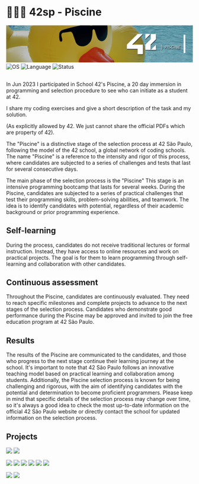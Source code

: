 # 🏊🏽‍♂️ 42sp - Piscine

<picture>
	<img alt="piscine" src="img/42_piscine.png">
</picture>
<picture >
	<img alt="OS" src="https://img.shields.io/badge/Linux-OS?&label=OS&labelColor=gray&color=dodgerblue">
</picture>
<picture >
	<img alt="Language" src="https://img.shields.io/badge/Shell_|_C-Language?&label=Language&labelColor=gray&color=dodgerblue">
</picture>
<picture >
	<img alt="Status" src="https://img.shields.io/badge/Completed-Status?&label=Status&labelColor=gray&color=green">
</picture>

##

In Jun 2023 I participated in School 42's Piscine, a 20 day immersion in programming and selection procedure to see who can initiate as a student at 42.

I share my coding exercises and give a short description of the task and my solution.

(As explicitly allowed by 42. We just cannot share the official PDFs which are property of 42).

The "Piscine" is a distinctive stage of the selection process at 42 São Paulo, following the model of the 42 school, a global network of coding schools. The name "Piscine" is a reference to the intensity and rigor of this process, where candidates are subjected to a series of challenges and tests that last for several consecutive days.

The main phase of the selection process is the "Piscine" This stage is an intensive programming bootcamp that lasts for several weeks. During the Piscine, candidates are subjected to a series of practical challenges that test their programming skills, problem-solving abilities, and teamwork. The idea is to identify candidates with potential, regardless of their academic background or prior programming experience.

## Self-learning

During the process, candidates do not receive traditional lectures or formal instruction. Instead, they have access to online resources and work on practical projects. The goal is for them to learn programming through self-learning and collaboration with other candidates.

## Continuous assessment

Throughout the Piscine, candidates are continuously evaluated. They need to reach specific milestones and complete projects to advance to the next stages of the selection process. Candidates who demonstrate good performance during the Piscine may be approved and invited to join the free education program at 42 São Paulo.

## Results

The results of the Piscine are communicated to the candidates, and those who progress to the next stage continue their learning journey at the school. It's important to note that 42 São Paulo follows an innovative teaching model based on practical learning and collaboration among students. Additionally, the Piscine selection process is known for being challenging and rigorous, with the aim of identifying candidates with the potential and determination to become proficient programmers. Please keep in mind that specific details of the selection process may change over time, so it's always a good idea to check the most up-to-date information on the official 42 São Paulo website or directly contact the school for updated information on the selection process.

## Projects

[![](https://img.shields.io/badge/Project-shell_00-skyblue?style=for-the-badge&&logo=42)](https://github.com/willtrigo/42_piscine/tree/main/shell/shell_00)
[![](https://img.shields.io/badge/Project-shell_01-skyblue?style=for-the-badge&&logo=42)](https://github.com/willtrigo/42_piscine/tree/main/shell/shell_01)

[![](https://img.shields.io/badge/Project-c_00-skyblue?style=for-the-badge&&logo=42)](https://github.com/willtrigo/42_piscine/tree/main/c/c_00)
[![](https://img.shields.io/badge/Project-c_01-skyblue?style=for-the-badge&&logo=42)](https://github.com/willtrigo/42_piscine/tree/main/c/c_01)
[![](https://img.shields.io/badge/Project-c_02-skyblue?style=for-the-badge&&logo=42)](https://github.com/willtrigo/42_piscine/tree/main/c/c_02)
[![](https://img.shields.io/badge/Project-c_03-skyblue?style=for-the-badge&&logo=42)](https://github.com/willtrigo/42_piscine/tree/main/c/c_03)
[![](https://img.shields.io/badge/Project-c_04-skyblue?style=for-the-badge&&logo=42)](https://github.com/willtrigo/42_piscine/tree/main/c/c_04)
[![](https://img.shields.io/badge/Project-c_06-skyblue?style=for-the-badge&&logo=42)](https://github.com/willtrigo/42_piscine/tree/main/c/c_06)

[![](https://img.shields.io/badge/Project-rush01-skyblue?style=for-the-badge&&logo=42)](https://github.com/willtrigo/42_piscine/tree/main/rush/rush01)
[![](https://img.shields.io/badge/Project-rush02-skyblue?style=for-the-badge&&logo=42)](https://github.com/willtrigo/42_piscine/tree/main/rush/rush02)

